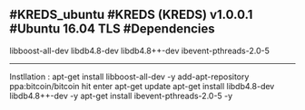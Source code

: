 #KREDS_ubuntu
#**KREDS (KREDS) v1.0.0.1**
#Ubuntu 16.04 TLS
#Dependencies
------------------------
libboost-all-dev
libdb4.8-dev
libdb4.8++-dev
ibevent-pthreads-2.0-5

------------------------
Instllation : 
apt-get install libboost-all-dev -y
add-apt-repository ppa:bitcoin/bitcoin
hit enter
apt-get update
apt-get install libdb4.8-dev libdb4.8++-dev -y
apt-get install ibevent-pthreads-2.0-5 -y

